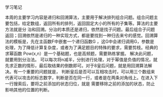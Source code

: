 ﻿学习笔记

本周的主要学习内容是递归和回溯算法，主要用于解决排列组合问题。组合问题主要包括，给定数组，返回所有的排列，返回固定大小的所有的子集等。算法的主要方法就是分
治和回溯。分治的本质还是递归，依然是找子问题。最后组合子问题返回；回溯依然是递归的一种实现方式，都是要找到一种归去来兮的感觉。回溯算法的模板是，先在主函数F中嵌套一个递归函数G
，这G中会递归调用G，参数是处理，为了降低计算复杂度，或者为了满足题目的特殊的要求，需要剪枝。经典的求幂函数 Pow(x,n）是一个基础题，也是高频题，需要熟练掌握。
解决此问题，就要用到分治法。 可以每次将n减半，分别进行处理，对于幂值是负值的情况，就先求正数的情形，最后取结果的倒数即可。对于8皇后问题，就是用回溯算法解决。有一个重要的问题就是，
判断皇后是否可以互相攻击时，可以用三个数组来代表可以攻击的标志数字，判断是否在同一行，或者是在两条对角线上。在进入下一行搜索后，要将之前添加的状态归位，就是
需要移除之前的添加的状态，防止影响其他的位置的判断。
